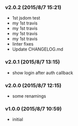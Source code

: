 ### v2.0.2	(2015/8/7 15:21)
* 1st jsdom test
* my 1st travis
* my 1st travis
* my 1st travis
* my 1st travis
* linter fixes
* Update CHANGELOG.md

### v2.0.1	(2015/8/7 13:15)
* show login after auth callback

### v2.0.0	(2015/8/7 12:15)
* some renamings

### v1.0.0	(2015/8/7 10:59)
* initial

